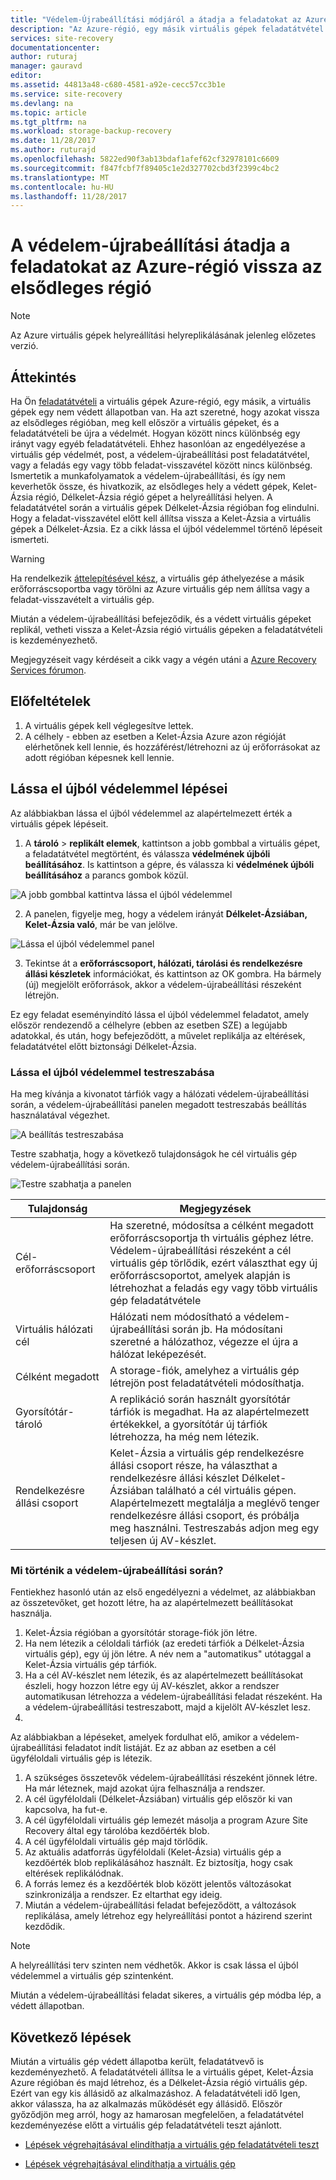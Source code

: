 ```yaml
---
title: "Védelem-Újrabeállítási módjáról a átadja a feladatokat az Azure virtuális gépek vissza az Azure-régiót |} Microsoft Docs"
description: "Az Azure-régió, egy másik virtuális gépek feladatátvétel után a Azure Site Recovery segítségével visszafelé gépek védelmére. A lépéseket a védelem-újrabeállítási újra a feladatátvétel előtt módjáról további információt."
services: site-recovery
documentationcenter: 
author: ruturaj
manager: gauravd
editor: 
ms.assetid: 44813a48-c680-4581-a92e-cecc57cc3b1e
ms.service: site-recovery
ms.devlang: na
ms.topic: article
ms.tgt_pltfrm: na
ms.workload: storage-backup-recovery
ms.date: 11/28/2017
ms.author: ruturajd
ms.openlocfilehash: 5822ed90f3ab13bdaf1afef62cf32978101c6609
ms.sourcegitcommit: f847fcbf7f89405c1e2d327702cbd3f2399c4bc2
ms.translationtype: MT
ms.contentlocale: hu-HU
ms.lasthandoff: 11/28/2017
---
```

# <a name="reprotect-from-failed-over-azure-region-back-to-primary-region"></a>A védelem-újrabeállítási átadja a feladatokat az Azure-régió vissza az elsődleges régió



>[!NOTE]
>
> Az Azure virtuális gépek helyreállítási helyreplikálásának jelenleg előzetes verzió.


## <a name="overview"></a>Áttekintés
Ha Ön [feladatátvételi](site-recovery-failover.md) a virtuális gépek Azure-régió, egy másik, a virtuális gépek egy nem védett állapotban van. Ha azt szeretné, hogy azokat vissza az elsődleges régióban, meg kell először a virtuális gépeket, és a feladatátvételi be újra a védelmét. Hogyan között nincs különbség egy irányt vagy egyéb feladatátvételi. Ehhez hasonlóan az engedélyezése a virtuális gép védelmét, post, a védelem-újrabeállítási post feladatátvétel, vagy a feladás egy vagy több feladat-visszavétel között nincs különbség.
Ismertetik a munkafolyamatok a védelem-újrabeállítási, és így nem keverhetők össze, és hivatkozik, az elsődleges hely a védett gépek, Kelet-Ázsia régió, Délkelet-Ázsia régió gépet a helyreállítási helyen. A feladatátvétel során a virtuális gépek Délkelet-Ázsia régióban fog elindulni. Hogy a feladat-visszavétel előtt kell állítsa vissza a Kelet-Ázsia a virtuális gépek a Délkelet-Ázsia. Ez a cikk lássa el újból védelemmel történő lépéseit ismerteti.

> [!WARNING]
> Ha rendelkezik [áttelepítésével kész](site-recovery-migrate-to-azure.md#what-do-we-mean-by-migration), a virtuális gép áthelyezése a másik erőforráscsoportba vagy törölni az Azure virtuális gép nem állítsa vagy a feladat-visszavételt a virtuális gép.

Miután a védelem-újrabeállítási befejeződik, és a védett virtuális gépeket replikál, vetheti vissza a Kelet-Ázsia régió virtuális gépeken a feladatátvételi is kezdeményezhető.

Megjegyzéseit vagy kérdéseit a cikk vagy a végén utáni a [Azure Recovery Services fórumon](https://social.msdn.microsoft.com/forums/azure/home?forum=hypervrecovmgr).

## <a name="prerequisites"></a>Előfeltételek
1. A virtuális gépek kell véglegesítve lettek.
2. A célhely - ebben az esetben a Kelet-Ázsia Azure azon régióját elérhetőnek kell lennie, és hozzáférést/létrehozni az új erőforrásokat az adott régióban képesnek kell lennie.

## <a name="steps-to-reprotect"></a>Lássa el újból védelemmel lépései

Az alábbiakban lássa el újból védelemmel az alapértelmezett érték a virtuális gépek lépéseit.

1. A **tároló** > **replikált elemek**, kattintson a jobb gombbal a virtuális gépet, a feladatátvétel megtörtént, és válassza **védelmének újbóli beállításához**. Is kattintson a gépre, és válassza ki **védelmének újbóli beállításához** a parancs gombok közül.

![A jobb gombbal kattintva lássa el újból védelemmel](./media/site-recovery-how-to-reprotect-azure-to-azure/reprotect.png)

2. A panelen, figyelje meg, hogy a védelem irányát **Délkelet-Ázsiában, Kelet-Ázsia való**, már be van jelölve.

![Lássa el újból védelemmel panel](./media/site-recovery-how-to-reprotect-azure-to-azure/reprotectblade.png)

3. Tekintse át a **erőforráscsoport, hálózati, tárolási és rendelkezésre állási készletek** információkat, és kattintson az OK gombra. Ha bármely (új) megjelölt erőforrások, akkor a védelem-újrabeállítási részeként létrejön.

Ez egy feladat eseményindító lássa el újból védelemmel feladatot, amely először rendezendő a célhelyre (ebben az esetben SZE) a legújabb adatokkal, és után, hogy befejeződött, a művelet replikálja az eltérések, feladatátvétel előtt biztonsági Délkelet-Ázsia.

### <a name="reprotect-customization"></a>Lássa el újból védelemmel testreszabása
Ha meg kívánja a kivonatot tárfiók vagy a hálózati védelem-újrabeállítási során, a védelem-újrabeállítási panelen megadott testreszabás beállítás használatával végezhet.

![A beállítás testreszabása](./media/site-recovery-how-to-reprotect-azure-to-azure/customize.png)

Testre szabhatja, hogy a következő tulajdonságok he cél virtuális gép védelem-újrabeállítási során.

![Testre szabhatja a panelen](./media/site-recovery-how-to-reprotect-azure-to-azure/customizeblade.png)

|Tulajdonság |Megjegyzések  |
|---------|---------|
|Cél-erőforráscsoport     | Ha szeretné, módosítsa a célként megadott erőforráscsoportja th virtuális géphez létre. Védelem-újrabeállítási részeként a cél virtuális gép törlődik, ezért választhat egy új erőforráscsoportot, amelyek alapján is létrehozhat a feladás egy vagy több virtuális gép feladatátvétele         |
|Virtuális hálózati cél     | Hálózati nem módosítható a védelem-újrabeállítási során jb. Ha módosítani szeretné a hálózathoz, végezze el újra a hálózat leképezését.         |
|Célként megadott     | A storage-fiók, amelyhez a virtuális gép létrejön post feladatátvételi módosíthatja.         |
|Gyorsítótár-tároló     | A replikáció során használt gyorsítótár tárfiók is megadhat. Ha az alapértelmezett értékekkel, a gyorsítótár új tárfiók létrehozza, ha még nem létezik.         |
|Rendelkezésre állási csoport     |Kelet-Ázsia a virtuális gép rendelkezésre állási csoport része, ha választhat a rendelkezésre állási készlet Délkelet-Ázsiában található a cél virtuális gépen. Alapértelmezett megtalálja a meglévő tenger rendelkezésre állási csoport, és próbálja meg használni. Testreszabás adjon meg egy teljesen új AV-készlet.         |


### <a name="what-happens-during-reprotect"></a>Mi történik a védelem-újrabeállítási során?

Fentiekhez hasonló után az első engedélyezni a védelmet, az alábbiakban az összetevőket, get hozott létre, ha az alapértelmezett beállításokat használja.
1. Kelet-Ázsia régióban a gyorsítótár storage-fiók jön létre.
2. Ha nem létezik a céloldali tárfiók (az eredeti tárfiók a Délkelet-Ázsia virtuális gép), egy új jön létre. A név nem a "automatikus" utótaggal a Kelet-Ázsia virtuális gép tárfiók.
3. Ha a cél AV-készlet nem létezik, és az alapértelmezett beállításokat észleli, hogy hozzon létre egy új AV-készlet, akkor a rendszer automatikusan létrehozza a védelem-újrabeállítási feladat részeként. Ha a védelem-újrabeállítási testreszabott, majd a kijelölt AV-készlet lesz.
4.

Az alábbiakban a lépéseket, amelyek fordulhat elő, amikor a védelem-újrabeállítási feladatot indít listáját. Ez az abban az esetben a cél ügyféloldali virtuális gép is létezik.

1. A szükséges összetevők védelem-újrabeállítási részeként jönnek létre. Ha már léteznek, majd azokat újra felhasználja a rendszer.
2. A cél ügyféloldali (Délkelet-Ázsiában) virtuális gép először ki van kapcsolva, ha fut-e.
3. A cél ügyféloldali virtuális gép lemezét másolja a program Azure Site Recovery által egy tárolóba kezdőérték blob.
4. A cél ügyféloldali virtuális gép majd törlődik.
5. Az aktuális adatforrás ügyféloldali (Kelet-Ázsia) virtuális gép a kezdőérték blob replikálásához használt. Ez biztosítja, hogy csak eltérések replikálódnak.
6. A forrás lemez és a kezdőérték blob között jelentős változásokat szinkronizálja a rendszer. Ez eltarthat egy ideig.
7. Miután a védelem-újrabeállítási feladat befejeződött, a változások replikálása, amely létrehoz egy helyreállítási pontot a házirend szerint kezdődik.

> [!NOTE]
> A helyreállítási terv szinten nem védhetők. Akkor is csak lássa el újból védelemmel a virtuális gép szintenként.

Miután a védelem-újrabeállítási feladat sikeres, a virtuális gép módba lép, a védett állapotban.

## <a name="next-steps"></a>Következő lépések

Miután a virtuális gép védett állapotba került, feladatátvevő is kezdeményezhető. A feladatátvételi állítsa le a virtuális gépet, Kelet-Ázsia Azure régióban és majd létrehoz, és a Délkelet-Ázsia régió virtuális gép. Ezért van egy kis állásidő az alkalmazáshoz. A feladatátvételi idő Igen, akkor válassza, ha az alkalmazás működését egy állásidő. Először győződjön meg arról, hogy az hamarosan megfelelően, a feladatátvétel kezdeményezése előtt a virtuális gép feladatátvételi teszt ajánlott.

-   [Lépések végrehajtásával elindíthatja a virtuális gép feladatátvételi teszt](site-recovery-test-failover-to-azure.md)

-   [Lépések végrehajtásával elindíthatja a virtuális gép](site-recovery-failover.md)
